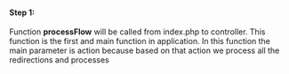 #### Step 1:

Function **processFlow** will be called from index.php to controller. This function is the first and main function in application. In this function the main parameter is action because based on that action we process all the redirections and processes
